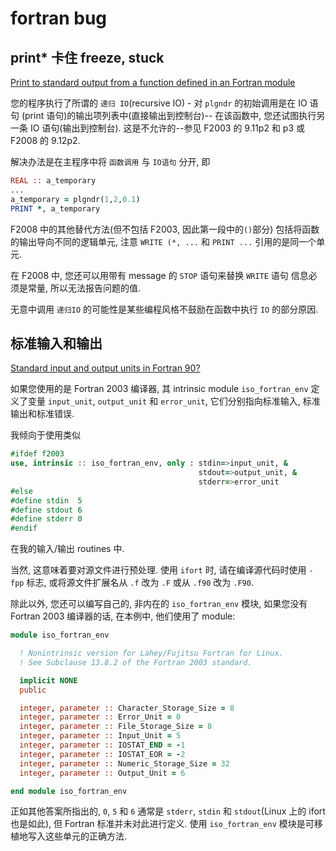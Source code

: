 # fortran bug

## print* 卡住 freeze, stuck

[Print to standard output from a function defined in an Fortran module](https://stackoverflow.com/questions/24923076/print-to-standard-output-from-a-function-defined-in-an-fortran-module)

您的程序执行了所谓的 `递归 IO`(recursive IO) - 对 `plgndr` 的初始调用是在 IO 语句
(print 语句)的输出项列表中(直接输出到控制台)--
在该函数中, 您还试图执行另一条 IO 语句(输出到控制台).
这是不允许的--参见 F2003 的 9.11p2 和 p3 或 F2008 的 9.12p2.

解决办法是在主程序中将 `函数调用` 与 `IO语句` 分开, 即

```fortran
REAL :: a_temporary
...
a_temporary = plgndr(1,2,0.1)
PRINT *, a_temporary
```

F2008 中的其他替代方法(但不包括 F2003, 因此第一段中的`()`部分)
包括将函数的输出导向不同的逻辑单元,
注意 `WRITE (*, ...` 和 `PRINT ...` 引用的是同一个单元.

在 F2008 中, 您还可以用带有 message 的 `STOP` 语句来替换 `WRITE` 语句
信息必须是常量, 所以无法报告问题的值.

无意中调用 `递归IO` 的可能性是某些编程风格不鼓励在函数中执行 `IO` 的部分原因.

## 标准输入和输出

[Standard input and output units in Fortran 90?](https://stackoverflow.com/questions/8508590/standard-input-and-output-units-in-fortran-90)

如果您使用的是 Fortran 2003 编译器,
其 intrinsic module `iso_fortran_env` 定义了变量 `input_unit`, `output_unit` 和 `error_unit`,
它们分别指向标准输入, 标准输出和标准错误.

我倾向于使用类似

```fortran
#ifdef f2003
use, intrinsic :: iso_fortran_env, only : stdin=>input_unit, &
                                          stdout=>output_unit, &
                                          stderr=>error_unit
#else
#define stdin  5
#define stdout 6
#define stderr 0
#endif
```

在我的输入/输出 routines 中.

当然, 这意味着要对源文件进行预处理.
使用 `ifort` 时, 请在编译源代码时使用 `-fpp` 标志,
或将源文件扩展名从 `.f` 改为 `.F` 或从 `.f90` 改为 `.F90`.

除此以外, 您还可以编写自己的, 非内在的 `iso_fortran_env` 模块,
如果您没有 Fortran 2003 编译器的话,
在本例中, 他们使用了 module:

```fortran
module iso_fortran_env

  ! Nonintrinsic version for Lahey/Fujitsu Fortran for Linux.
  ! See Subclause 13.8.2 of the Fortran 2003 standard.

  implicit NONE
  public

  integer, parameter :: Character_Storage_Size = 8
  integer, parameter :: Error_Unit = 0
  integer, parameter :: File_Storage_Size = 8
  integer, parameter :: Input_Unit = 5
  integer, parameter :: IOSTAT_END = -1
  integer, parameter :: IOSTAT_EOR = -2
  integer, parameter :: Numeric_Storage_Size = 32
  integer, parameter :: Output_Unit = 6

end module iso_fortran_env
```

正如其他答案所指出的, `0`, `5` 和 `6` 通常是 `stderr`, `stdin` 和 `stdout`(Linux 上的 ifort 也是如此),
但 Fortran 标准并未对此进行定义.
使用 `iso_fortran_env` 模块是可移植地写入这些单元的正确方法.
